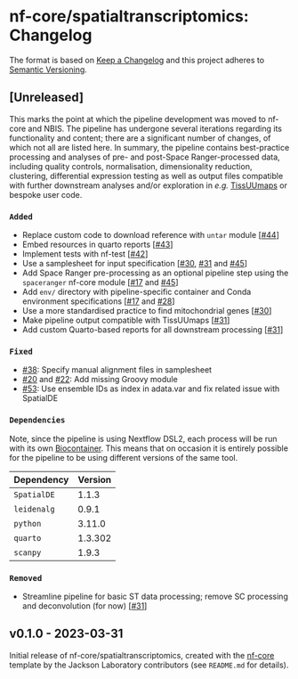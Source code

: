 # nf-core/spatialtranscriptomics: Changelog

The format is based on [Keep a Changelog](https://keepachangelog.com/en/1.0.0/)
and this project adheres to [Semantic Versioning](https://semver.org/spec/v2.0.0.html).

## [Unreleased]

This marks the point at which the pipeline development was moved to nf-core and
NBIS. The pipeline has undergone several iterations regarding its functionality
and content; there are a significant number of changes, of which not all are
listed here. In summary, the pipeline contains best-practice processing and
analyses of pre- and post-Space Ranger-processed data, including quality
controls, normalisation, dimensionality reduction, clustering, differential
expression testing as well as output files compatible with further downstream
analyses and/or exploration in _e.g._ [TissUUmaps](https://tissuumaps.github.io/)
or bespoke user code.

### `Added`

- Replace custom code to download reference with `untar` module [[#44](https://github.com/nf-core/spatialtranscriptomics/pull/44)]
- Embed resources in quarto reports [[#43](https://github.com/nf-core/spatialtranscriptomics/pull/43)]
- Implement tests with nf-test [[#42](https://github.com/nf-core/spatialtranscriptomics/pull/42)]
- Use a samplesheet for input specification [[#30](https://github.com/nf-core/spatialtranscriptomics/pull/30), [#31](https://github.com/nf-core/spatialtranscriptomics/pull/31) and [#45](https://github.com/nf-core/spatialtranscriptomics/pull/45)]
- Add Space Ranger pre-processing as an optional pipeline step using the `spaceranger` nf-core module [[#17](https://github.com/nf-core/spatialtranscriptomics/pull/17) and [#45](https://github.com/nf-core/spatialtranscriptomics/pull/45)]
- Add `env/` directory with pipeline-specific container and Conda environment specifications [[#17](https://github.com/nf-core/spatialtranscriptomics/pull/17) and [#28](https://github.com/nf-core/spatialtranscriptomics/pull/28)]
- Use a more standardised practice to find mitochondrial genes [[#30](https://github.com/nf-core/spatialtranscriptomics/pull/30)]
- Make pipeline output compatible with TissUUmaps [[#31](https://github.com/nf-core/spatialtranscriptomics/pull/31)]
- Add custom Quarto-based reports for all downstream processing [[#31](https://github.com/nf-core/spatialtranscriptomics/pull/31)]

### `Fixed`

- [#38](https://github.com/nf-core/spatialtranscriptomics/issues/38): Specify manual alignment files in samplesheet
- [#20](https://github.com/nf-core/spatialtranscriptomics/issues/20) and [#22](https://github.com/nf-core/spatialtranscriptomics/issues/22): Add missing Groovy module
- [#53](https://github.com/nf-core/spatialtranscriptomics/pull/53): Use ensemble IDs as index in adata.var and fix related
  issue with SpatialDE

### `Dependencies`

Note, since the pipeline is using Nextflow DSL2, each process will be run
with its own [Biocontainer](https://biocontainers.pro/#/registry). This means
that on occasion it is entirely possible for the pipeline to be using different
versions of the same tool.

| Dependency  | Version |
| ----------- | ------- |
| `SpatialDE` | 1.1.3   |
| `leidenalg` | 0.9.1   |
| `python`    | 3.11.0  |
| `quarto`    | 1.3.302 |
| `scanpy`    | 1.9.3   |

### `Removed`

- Streamline pipeline for basic ST data processing; remove SC processing and deconvolution (for now) [[#31](https://github.com/nf-core/spatialtranscriptomics/pull/31)]

## v0.1.0 - 2023-03-31

Initial release of nf-core/spatialtranscriptomics, created with the
[nf-core](https://nf-co.re/) template by the Jackson Laboratory contributors
(see `README.md` for details).
